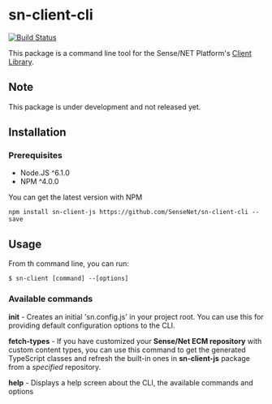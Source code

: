 # sn-client-cli

[![Build Status](https://travis-ci.org/SenseNet/sn-client-cli.svg?branch=master)](https://travis-ci.org/SenseNet/sn-client-cli)

This package is a command line tool for the Sense/NET Platform's [Client Library](https://github.com/SenseNet/sn-client-js "sn-client-js").

## Note
This package is under development and not released yet.

## Installation
### Prerequisites
* Node.JS ^6.1.0
* NPM ^4.0.0

You can get the latest version with NPM

``
npm install sn-client-js https://github.com/SenseNet/sn-client-cli --save
``

## Usage

From th command line, you can run:

``
$ sn-client [command] --[options]
``

### Available commands
**init** -
Creates an initial 'sn.config.js' in your project root. You can use this for providing default configuration options to the CLI.

**fetch-types** - 
If you have customized your **Sense/Net ECM repository** with custom content types, you can use this command to get the generated TypeScript classes and refresh the built-in ones in **sn-client-js** package from a _specified_ repository.

**help** - Displays a help screen about the CLI, the available commands and options
